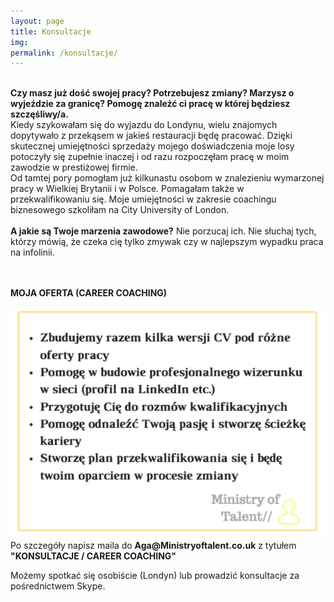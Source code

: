 ```yaml
---
layout: page
title: Konsultacje
img: 
permalink: /konsultacje/
---
```

<br>
<b>Czy masz już dość swojej pracy? Potrzebujesz zmiany? Marzysz o wyjeździe za granicę? Pomogę znaleźć ci pracę w której będziesz szczęśliwy/a.</b>

<br>
Kiedy szykowałam się do wyjazdu do Londynu, wielu znajomych dopytywało z przekąsem w jakieś restauracji będę pracować. 
Dzięki skutecznej umiejętności sprzedaży mojego doświadczenia moje losy potoczyły się zupełnie inaczej i od razu rozpoczęłam pracę w moim zawodzie w prestiżowej firmie.  
<br>
Od tamtej pory pomogłam już kilkunastu osobom w znalezieniu wymarzonej pracy w Wielkiej Brytanii i w Polsce. Pomagałam także w przekwalifikowaniu się. 
Moje umiejętności w zakresie coachingu biznesowego szkoliłam na City University of London.
<br>
<br>
<b>A jakie są Twoje marzenia zawodowe?</b> Nie porzucaj ich. Nie słuchaj tych, którzy mówią, że czeka cię tylko zmywak czy w najlepszym wypadku praca na infolinii.
<br>
<br>
<br>

<b>MOJA OFERTA (CAREER COACHING)</b>
<br>

<img src="/images/cc8.png" class="img-responsive" alt="Picture">


<br>
Po szczegóły napisz maila do <b>Aga@Ministryoftalent.co.uk</b> z tytułem <b>"KONSULTACJE / CAREER COACHING"</b> 


Możemy spotkać się osobiście (Londyn) lub prowadzić konsultacje za pośrednictwem Skype.